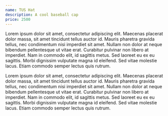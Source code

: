 ```yaml
---
name: TUS Hat
description: A cool baseball cap
price: 2500
---
```


Lorem ipsum dolor sit amet, consectetur adipiscing elit. Maecenas placerat dolor massa, sit amet tincidunt tellus auctor id. Mauris pharetra gravida tellus, nec condimentum nisi imperdiet sit amet. Nullam non dolor at neque bibendum pellentesque ut vitae erat. Curabitur pulvinar non libero at imperdiet. Nam in commodo elit, id sagittis metus. Sed laoreet eu ex eu sagittis. Morbi dignissim vulputate magna id eleifend. Sed vitae molestie lacus. Etiam commodo semper lectus quis rutrum.

Lorem ipsum dolor sit amet, consectetur adipiscing elit. Maecenas placerat dolor massa, sit amet tincidunt tellus auctor id. Mauris pharetra gravida tellus, nec condimentum nisi imperdiet sit amet. Nullam non dolor at neque bibendum pellentesque ut vitae erat. Curabitur pulvinar non libero at imperdiet. Nam in commodo elit, id sagittis metus. Sed laoreet eu ex eu sagittis. Morbi dignissim vulputate magna id eleifend. Sed vitae molestie lacus. Etiam commodo semper lectus quis rutrum.
